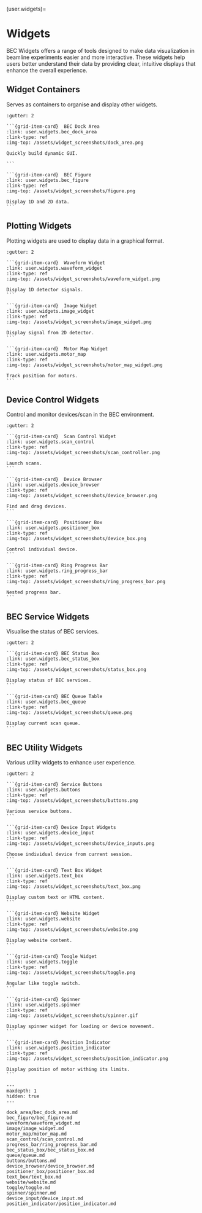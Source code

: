 (user.widgets)=
# Widgets

BEC Widgets offers a range of tools designed to make data visualization in beamline experiments easier and more
interactive. These widgets help users better understand their data by providing clear, intuitive displays that enhance
the overall experience.

## Widget Containers

Serves as containers to organise and display other widgets.

````{grid} 3
:gutter: 2

```{grid-item-card}  BEC Dock Area
:link: user.widgets.bec_dock_area
:link-type: ref
:img-top: /assets/widget_screenshots/dock_area.png

Quickly build dynamic GUI.

```

```{grid-item-card}  BEC Figure
:link: user.widgets.bec_figure
:link-type: ref
:img-top: /assets/widget_screenshots/figure.png

Display 1D and 2D data.
```
````

## Plotting Widgets

Plotting widgets are used to display data in a graphical format.

````{grid} 3
:gutter: 2

```{grid-item-card}  Waveform Widget
:link: user.widgets.waveform_widget
:link-type: ref
:img-top: /assets/widget_screenshots/waveform_widget.png

Display 1D detector signals.
```

```{grid-item-card}  Image Widget
:link: user.widgets.image_widget
:link-type: ref
:img-top: /assets/widget_screenshots/image_widget.png

Display signal from 2D detector.
```

```{grid-item-card}  Motor Map Widget
:link: user.widgets.motor_map
:link-type: ref
:img-top: /assets/widget_screenshots/motor_map_widget.png

Track position for motors.
```

````

## Device Control Widgets

Control and monitor devices/scan in the BEC environment.

````{grid} 3
:gutter: 2

```{grid-item-card}  Scan Control Widget
:link: user.widgets.scan_control
:link-type: ref
:img-top: /assets/widget_screenshots/scan_controller.png

Launch scans.
```

```{grid-item-card}  Device Browser
:link: user.widgets.device_browser
:link-type: ref
:img-top: /assets/widget_screenshots/device_browser.png

Find and drag devices.
```

```{grid-item-card}  Positioner Box
:link: user.widgets.positioner_box
:link-type: ref
:img-top: /assets/widget_screenshots/device_box.png

Control individual device.
```

```{grid-item-card} Ring Progress Bar 
:link: user.widgets.ring_progress_bar
:link-type: ref
:img-top: /assets/widget_screenshots/ring_progress_bar.png

Nested progress bar.
```

````

## BEC Service Widgets

Visualise the status of BEC services.

````{grid} 3
:gutter: 2

```{grid-item-card} BEC Status Box
:link: user.widgets.bec_status_box
:link-type: ref
:img-top: /assets/widget_screenshots/status_box.png

Display status of BEC services.
```

```{grid-item-card} BEC Queue Table 
:link: user.widgets.bec_queue
:link-type: ref
:img-top: /assets/widget_screenshots/queue.png

Display current scan queue.
```
````

## BEC Utility Widgets

Various utility widgets to enhance user experience.

````{grid} 3
:gutter: 2

```{grid-item-card} Service Buttons
:link: user.widgets.buttons
:link-type: ref
:img-top: /assets/widget_screenshots/buttons.png

Various service buttons.
```

```{grid-item-card} Device Input Widgets
:link: user.widgets.device_input
:link-type: ref
:img-top: /assets/widget_screenshots/device_inputs.png

Choose individual device from current session.
```

```{grid-item-card} Text Box Widget
:link: user.widgets.text_box
:link-type: ref
:img-top: /assets/widget_screenshots/text_box.png

Display custom text or HTML content.
```

```{grid-item-card} Website Widget
:link: user.widgets.website
:link-type: ref
:img-top: /assets/widget_screenshots/website.png

Display website content.
```

```{grid-item-card} Toogle Widget
:link: user.widgets.toggle
:link-type: ref
:img-top: /assets/widget_screenshots/toggle.png

Angular like toggle switch.
```

```{grid-item-card} Spinner 
:link: user.widgets.spinner
:link-type: ref
:img-top: /assets/widget_screenshots/spinner.gif

Display spinner widget for loading or device movement.
```

```{grid-item-card} Position Indicator
:link: user.widgets.position_indicator
:link-type: ref
:img-top: /assets/widget_screenshots/position_indicator.png

Display position of motor withing its limits.
```
````

```{toctree}
---
maxdepth: 1
hidden: true
---

dock_area/bec_dock_area.md
bec_figure/bec_figure.md
waveform/waveform_widget.md
image/image_widget.md
motor_map/motor_map.md
scan_control/scan_control.md
progress_bar/ring_progress_bar.md
bec_status_box/bec_status_box.md
queue/queue.md
buttons/buttons.md
device_browser/device_browser.md
positioner_box/positioner_box.md
text_box/text_box.md
website/website.md
toggle/toggle.md
spinner/spinner.md
device_input/device_input.md
position_indicator/position_indicator.md

```